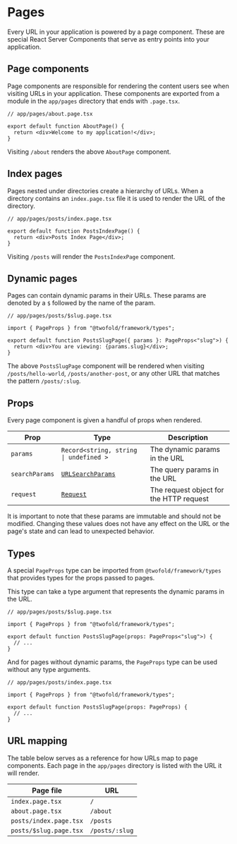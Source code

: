# Pages

Every URL in your application is powered by a page component. These are special React Server Components that serve as entry points into your application.

## Page components

Page components are responsible for rendering the content users see when visiting URLs in your application. These components are exported from a module in the `app/pages` directory that ends with `.page.tsx`.

```tsx
// app/pages/about.page.tsx

export default function AboutPage() {
  return <div>Welcome to my application!</div>;
}
```

Visiting `/about` renders the above `AboutPage` component.

## Index pages

Pages nested under directories create a hierarchy of URLs. When a directory contains an `index.page.tsx` file it is used to render the URL of the directory.

```tsx
// app/pages/posts/index.page.tsx

export default function PostsIndexPage() {
  return <div>Posts Index Page</div>;
}
```

Visiting `/posts` will render the `PostsIndexPage` component.

## Dynamic pages

Pages can contain dynamic params in their URLs. These params are denoted by a `$` followed by the name of the param.

```tsx
// app/pages/posts/$slug.page.tsx

import { PageProps } from "@twofold/framework/types";

export default function PostsSlugPage({ params }: PageProps<"slug">) {
  return <div>You are viewing: {params.slug}</div>;
}
```

The above `PostsSlugPage` component will be rendered when visiting `/posts/hello-world`, `/posts/another-post`, or any other URL that matches the pattern `/posts/:slug`.

## Props

Every page component is given a handful of props when rendered.

| Prop           | Type                                                                                  | Description                             |
| -------------- | ------------------------------------------------------------------------------------- | --------------------------------------- |
| `params`       | `Record<string, string \| undefined >`                                                | The dynamic params in the URL           |
| `searchParams` | [`URLSearchParams`](https://developer.mozilla.org/en-US/docs/Web/API/URLSearchParams) | The query params in the URL             |
| `request`      | [`Request`](https://developer.mozilla.org/en-US/docs/Web/API/Request)                 | The request object for the HTTP request |

It is important to note that these params are immutable and should not be modified. Changing these values does not have any effect on the URL or the page's state and can lead to unexpected behavior.

## Types

A special `PageProps` type can be imported from `@twofold/framework/types` that provides types for the props passed to pages.

This type can take a type argument that represents the dynamic params in the URL.

```tsx
// app/pages/posts/$slug.page.tsx

import { PageProps } from "@twofold/framework/types";

export default function PostsSlugPage(props: PageProps<"slug">) {
  // ...
}
```

And for pages without dynamic params, the `PageProps` type can be used without any type arguments.

```tsx
// app/pages/posts/index.page.tsx

import { PageProps } from "@twofold/framework/types";

export default function PostsSlugPage(props: PageProps) {
  // ...
}
```

## URL mapping

The table below serves as a reference for how URLs map to page components. Each page in the `app/pages` directory is listed with the URL it will render.

| Page file              | URL            |
| ---------------------- | -------------- |
| `index.page.tsx`       | `/`            |
| `about.page.tsx`       | `/about`       |
| `posts/index.page.tsx` | `/posts`       |
| `posts/$slug.page.tsx` | `/posts/:slug` |
